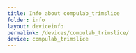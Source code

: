 ```yaml
---
title: Info about compulab_trimslice
folder: info
layout: deviceinfo
permalink: /devices/compulab_trimslice/
device: compulab_trimslice
---
```

